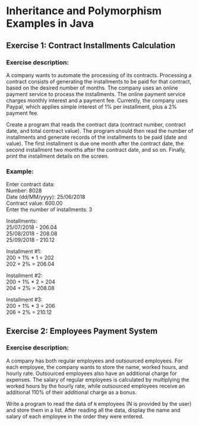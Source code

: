 # Inheritance and Polymorphism Examples in Java

## Exercise 1: Contract Installments Calculation

### Exercise description:
A company wants to automate the processing of its contracts. Processing a contract consists of generating the installments to be paid for that contract, based on the desired number of months. The company uses an online payment service to process the installments. The online payment service charges monthly interest and a payment fee. Currently, the company uses Paypal, which applies simple interest of 1% per installment, plus a 2% payment fee.

Create a program that reads the contract data (contract number, contract date, and total contract value). The program should then read the number of installments and generate records of the installments to be paid (date and value). The first installment is due one month after the contract date, the second installment two months after the contract date, and so on. Finally, print the installment details on the screen.

### Example:
Enter contract data:<br>
Number: 8028<br>
Date (dd/MM/yyyy): 25/06/2018<br>
Contract value: 600.00<br>
Enter the number of installments: 3<br>

Installments:<br>
25/07/2018 - 206.04<br>
25/08/2018 - 208.08<br>
25/09/2018 - 210.12<br>

Installment #1:<br>
200 + 1% * 1 = 202<br>
202 + 2% = 206.04<br>

Installment #2:<br>
200 + 1% * 2 = 204<br>
204 + 2% = 208.08<br>

Installment #3:<br>
200 + 1% * 3 = 206<br>
206 + 2% = 210.12<br>

## Exercise 2: Employees Payment System

### Exercise description:
A company has both regular employees and outsourced employees. For each employee, the company wants to store the name, worked hours, and hourly rate. Outsourced employees also have an additional charge for expenses. The salary of regular employees is calculated by multiplying the worked hours by the hourly rate, while outsourced employees receive an additional 110% of their additional charge as a bonus.

Write a program to read the data of `N` employees (N is provided by the user) and store them in a list. After reading all the data, display the name and salary of each employee in the order they were entered.
